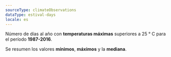 ```yaml
---
sourceType: climateObservations
dataType: estival-days
locale: es
---
```


Número de días al año con **temperaturas máximas** superiores a 25 ° C para el
período **1987-2016**.

Se resumen los valores **mínimos**, **máximos** y la **mediana**.
